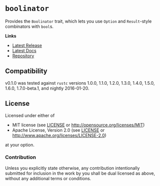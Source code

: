# `boolinator`

Provides the `Boolinator` trait, which lets you use `Option` and `Result`-style combinators with `bool`s.

**Links**

* [Latest Release](https://crates.io/crates/boolinator/)
* [Latest Docs](https://danielkeep.github.io/rust-boolinator/doc/boolinator/index.html)
* [Repository](https://github.com/DanielKeep/rust-boolinator)

## Compatibility

v0.1.0 was tested against `rustc` versions 1.0.0, 1.1.0, 1.2.0, 1.3.0, 1.4.0, 1.5.0, 1.6.0, 1.7.0-beta.1, and nightly 2016-01-20.

## License

Licensed under either of

* MIT license (see [LICENSE](LICENSE) or <http://opensource.org/licenses/MIT>)
* Apache License, Version 2.0 (see [LICENSE](LICENSE) or <http://www.apache.org/licenses/LICENSE-2.0>)

at your option.

### Contribution

Unless you explicitly state otherwise, any contribution intentionally submitted for inclusion in the work by you shall be dual licensed as above, without any additional terms or conditions.

